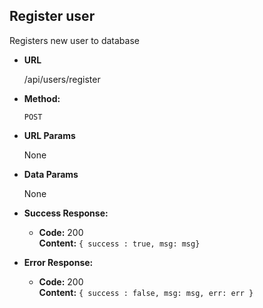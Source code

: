**Register user**
----
  Registers new user to database

* **URL**

  /api/users/register

* **Method:**

  `POST`
  
* **URL Params**

  None

* **Data Params**

  None

* **Success Response:**

  * **Code:** 200 <br />
    **Content:** `{ success : true, msg: msg}`
 
* **Error Response:**

  * **Code:** 200 <br />
    **Content:** `{ success : false, msg: msg, err: err }`

